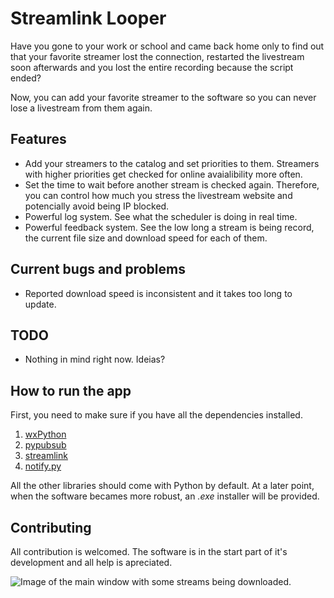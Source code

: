 # Streamlink Looper

Have you gone to your work or school and came back home only to find out that your favorite streamer lost the connection, restarted the livestream soon afterwards and you lost the entire recording because the script ended?

Now, you can add your favorite streamer to the software so you can never lose a livestream from them again.


## Features

 - Add your streamers to the catalog and set priorities to them.
   Streamers with higher priorities get checked for online avaialibility
   more often.
 - Set the time to wait before another stream is checked again. Therefore, you can control how much you stress the livestream website and potencially avoid being IP blocked.
 - Powerful log system. See what the scheduler is doing in real time.
 - Powerful feedback system. See the low long a stream is being record, the current file size and download speed for each of them.

## Current bugs and problems

 - Reported download speed is inconsistent and it takes too long to update.

## TODO

 - Nothing in mind right now. Ideias?

## How to run the app

First, you need to make sure if you have all the dependencies installed.

 1. [wxPython](https://www.wxpython.org/pages/downloads/)
 2. [pypubsub](https://pypubsub.readthedocs.io/en/v4.0.3/installation.html)
 3. [streamlink](https://pypi.org/project/streamlink/)
 4. [notify.py](https://github.com/ms7m/notify-py)

All the other libraries should come with Python by default. At a later point, when the software becames more robust, an *.exe* installer will be provided.

## Contributing

All contribution is welcomed. The software is in the start part of it's development and all help is apreciated.

![Image of the main window with some streams being downloaded.](https://i.imgur.com/sieJFNe.png)
